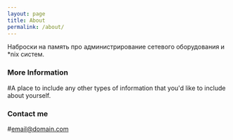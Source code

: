 ```yaml
---
layout: page
title: About
permalink: /about/
---
```


Наброски на память про администрирование сетевого оборудования и *nix систем.
### More Information

#A place to include any other types of information that you'd like to include about yourself.

### Contact me

#[email@domain.com](mailto:email@domain.com)
